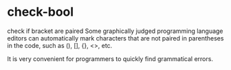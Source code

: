# check-bool
check if bracket are paired
Some graphically judged programming language editors can automatically mark characters that are not paired in parentheses in the code, such as (), [], {}, <>, etc.

It is very convenient for programmers to quickly find grammatical errors.
